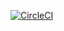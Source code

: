 [![CircleCI](https://circleci.com/gh/brendanlong/feedbin-ocaml.svg?style=shield)](https://circleci.com/gh/brendanlong/feedbin-ocaml)
